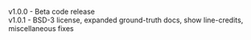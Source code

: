 v1.0.0 - Beta code release <br>
v1.0.1 - BSD-3 license, expanded ground-truth docs, show line-credits, miscellaneous fixes